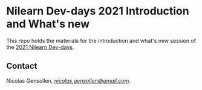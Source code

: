 # Nilearn Dev-days 2021 Introduction and What's new

This repo holds the materials for the introduction and what's new
session of the [2021 Nilearn Dev-days](https://nilearn.github.io/dev-days-2021/).

## Contact

Nicolas Gensollen, *nicolas.gensollen@gmail.com*.
